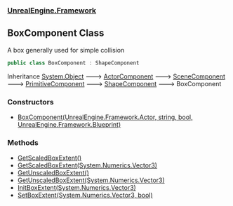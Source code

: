 ### [UnrealEngine.Framework](./UnrealEngine-Framework.md 'UnrealEngine.Framework')
## BoxComponent Class
A box generally used for simple collision  
```csharp
public class BoxComponent : ShapeComponent
```
Inheritance [System.Object](https://docs.microsoft.com/en-us/dotnet/api/System.Object 'System.Object') &#129106; [ActorComponent](./ActorComponent.md 'UnrealEngine.Framework.ActorComponent') &#129106; [SceneComponent](./SceneComponent.md 'UnrealEngine.Framework.SceneComponent') &#129106; [PrimitiveComponent](./PrimitiveComponent.md 'UnrealEngine.Framework.PrimitiveComponent') &#129106; [ShapeComponent](./ShapeComponent.md 'UnrealEngine.Framework.ShapeComponent') &#129106; BoxComponent  
### Constructors
- [BoxComponent(UnrealEngine.Framework.Actor, string, bool, UnrealEngine.Framework.Blueprint)](./BoxComponent-BoxComponent(Actor_string_bool_Blueprint).md 'UnrealEngine.Framework.BoxComponent.BoxComponent(UnrealEngine.Framework.Actor, string, bool, UnrealEngine.Framework.Blueprint)')
### Methods
- [GetScaledBoxExtent()](./BoxComponent-GetScaledBoxExtent().md 'UnrealEngine.Framework.BoxComponent.GetScaledBoxExtent()')
- [GetScaledBoxExtent(System.Numerics.Vector3)](./BoxComponent-GetScaledBoxExtent(Vector3).md 'UnrealEngine.Framework.BoxComponent.GetScaledBoxExtent(System.Numerics.Vector3)')
- [GetUnscaledBoxExtent()](./BoxComponent-GetUnscaledBoxExtent().md 'UnrealEngine.Framework.BoxComponent.GetUnscaledBoxExtent()')
- [GetUnscaledBoxExtent(System.Numerics.Vector3)](./BoxComponent-GetUnscaledBoxExtent(Vector3).md 'UnrealEngine.Framework.BoxComponent.GetUnscaledBoxExtent(System.Numerics.Vector3)')
- [InitBoxExtent(System.Numerics.Vector3)](./BoxComponent-InitBoxExtent(Vector3).md 'UnrealEngine.Framework.BoxComponent.InitBoxExtent(System.Numerics.Vector3)')
- [SetBoxExtent(System.Numerics.Vector3, bool)](./BoxComponent-SetBoxExtent(Vector3_bool).md 'UnrealEngine.Framework.BoxComponent.SetBoxExtent(System.Numerics.Vector3, bool)')
